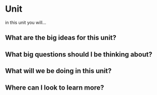 # Unit
in this unit you will...

## What are the big ideas for this unit?

## What big questions should I be thinking about?

## What will we be doing in this unit?

## Where can I look to learn more?